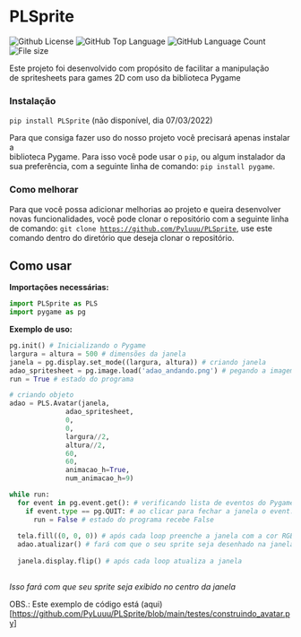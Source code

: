 # PLSprite

<img alt="Github License" src="https://img.shields.io/github/license/pyluuu/PLSprite" /> <img alt="GitHub Top Language" src="https://img.shields.io/github/languages/top/Pyluuu/PLSprite" /> <img alt="GitHub Language Count" src="https://img.shields.io/github/languages/count/Pyluuu/PLSprite" /> <img alt="File size" src="https://img.shields.io/github/repo-size/Pyluuu/PLSprite" />

Este projeto foi desenvolvido com propósito de facilitar a manipulação<br/>
de spritesheets para games 2D com uso da biblioteca Pygame

### Instalação
<code>pip install PLSprite</code> (não disponível, dia 07/03/2022)

Para que consiga fazer uso do nosso projeto você precisará apenas instalar a <br/>
biblioteca Pygame. Para isso você pode usar o <code>pip</code>, ou algum instalador da <br/>
sua preferência, com a seguinte linha de comando: <code>pip install pygame</code>.

### Como melhorar
Para que você possa adicionar melhorias ao projeto e queira desenvolver novas 
funcionalidades, você pode clonar o repositório com a seguinte linha de comando: 
<code>git clone https://github.com/Pyluuu/PLSprite</code>, use este comando dentro do 
diretório que deseja clonar o repositório.

## Como usar
**Importações necessárias:**

```Python
import PLSprite as PLS
import pygame as pg
```

**Exemplo de uso:**
```Python
pg.init() # Inicializando o Pygame
largura = altura = 500 # dimensões da janela
janela = pg.display.set_mode((largura, altura)) # criando janela
adao_spritesheet = pg.image.load('adao_andando.png') # pegando a imagem do meu spritesheet
run = True # estado do programa

# criando objeto
adao = PLS.Avatar(janela,
              adao_spritesheet,
              0,
              0,
              largura//2,
              altura//2,
              60,
              60,
              animacao_h=True,
              num_animacao_h=9)

while run:
  for event in pg.event.get(): # verificando lista de eventos do Pygame
    if event.type == pg.QUIT: # ao clicar para fechar a janela o event.type sera QUIT
      run = False # estado do programa recebe False
  
  tela.fill((0, 0, 0)) # após cada loop preenche a janela com a cor RGB: (0, 0, 0), ou seja, preto
  adao.atualizar() # fará com que o seu sprite seja desenhado na janela
  
  janela.display.flip() # após cada loop atualiza a janela
  
```
*Isso fará com que seu sprite seja exibido no centro da janela*

OBS.: Este exemplo de código está (aqui)[https://github.com/PyLuuu/PLSprite/blob/main/testes/construindo_avatar.py]
